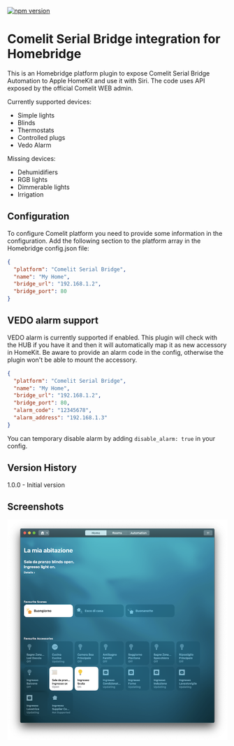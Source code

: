 [![npm version](https://badge.fury.io/js/homebridge-comelit-sb-platform.svg)](https://badge.fury.io/js/homebridge-comelit-sb-platform)

# Comelit Serial Bridge integration for Homebridge

This is an Homebridge platform plugin to expose Comelit Serial Bridge Automation to Apple HomeKit and use it with Siri.
The code uses API exposed by the official Comelit WEB admin.

Currently supported devices:

- Simple lights
- Blinds
- Thermostats
- Controlled plugs
- Vedo Alarm

Missing devices:

- Dehumidifiers
- RGB lights
- Dimmerable lights
- Irrigation

## Configuration

To configure Comelit platform you need to provide some information in the configuration.
Add the following section to the platform array in the Homebridge config.json file:

```json
{
  "platform": "Comelit Serial Bridge",
  "name": "My Home",
  "bridge_url": "192.168.1.2",
  "bridge_port": 80
}
```

## VEDO alarm support

VEDO alarm is currently supported if enabled. This plugin will check with the HUB if you have it and then it will automatically
map it as new accessory in HomeKit. Be aware to provide an alarm code in the config, otherwise the plugin won't be able
to mount the accessory.

```json
{
  "platform": "Comelit Serial Bridge",
  "name": "My Home",
  "bridge_url": "192.168.1.2",
  "bridge_port": 80,
  "alarm_code": "12345678",
  "alarm_address": "192.168.1.3"
}
```

You can temporary disable alarm by adding `disable_alarm: true` in your config.

## Version History

1.0.0 - Initial version

## Screenshots

![Home application screenshot](https://github.com/madchicken/homebridge-comelit-hub/raw/master/images/home.png)
